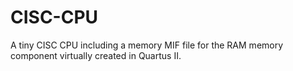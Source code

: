# CISC-CPU
A tiny CISC CPU including a memory MIF file for the RAM memory component virtually created in Quartus II.
